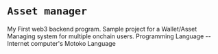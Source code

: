 # `Asset manager`

My First web3 backend program. Sample project for a Wallet/Asset Managing system for multiple onchain users.
Programming Language -- Internet computer's Motoko Language
